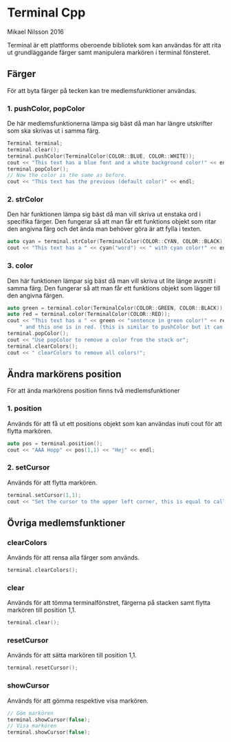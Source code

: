 # Terminal Cpp
Mikael Nilsson 2016

Terminal är ett plattforms oberoende bibliotek som kan användas för att rita ut grundläggande färger samt manipulera markören i terminal fönsteret. 

## Färger 
För att byta färger på tecken kan tre medlemsfunktioner användas.
### 1. pushColor, popColor
De här medlemsfunktionerna lämpa sig bäst då man har längre utskrifter som ska skrivas ut i samma färg.

```c++
Terminal terminal;
terminal.clear();
terminal.pushColor(TerminalColor(COLOR::BLUE, COLOR::WHITE));
cout << "This text has a blue font and a white background color!" << endl;
terminal.popColor();
// Now the color is the same as before.
cout << "This text has the previous (default color)" << endl;
``` 

### 2. strColor
Den här funktionen lämpa sig bäst då man vill skriva ut enstaka ord i specifika färger. Den fungerar så att man får ett funktions objekt som ritar den angivna färg och det ända man behöver göra är att fylla i texten. 

```c++
auto cyan = terminal.strColor(TerminalColor(COLOR::CYAN, COLOR::BLACK));
cout << "This text has a " << cyan("word") << " with cyan color!" << endl;
``` 

### 3. color
Den här funktionen lämpar sig bäst då man vill skriva ut lite länge avsnitt i samma färg. Den fungerar så att man får ett funktions objekt som lägger till den angivna färgen.

```c++
auto green = terminal.color(TerminalColor(COLOR::GREEN, COLOR::BLACK));
auto red = terminal.color(TerminalColor(COLOR::RED));
cout << "This text has a " << green << "sentence in green color!" << red <<
    " and this one is in red. (this is similar to pushColor but it can be done inside cout)" << endl;
terminal.popColor();
cout << "Use popColor to remove a color from the stack or";
terminal.clearColors();
cout << " clearColors to remove all colors!";
``` 

## Ändra markörens position
För att ända markörens position finns två medlemsfunktioner
### 1. position
Används för att få ut ett positions objekt som kan användas inuti cout för att flytta markören.

```c++
auto pos = terminal.position();
cout << "AAA Hopp" << pos(1,1) << "Hej" << endl;
``` 

### 2. setCursor
Används för att flytta markören.

```c++
terminal.setCursor(1,1);
cout << "Set the cursor to the upper left corner, this is equal to calling .resetCursor()" << endl;
``` 
## Övriga medlemsfunktioner
### clearColors
Används för att rensa alla färger som används. 

```c++
terminal.clearColors();
```

### clear
Används för att tömma terminalfönstret, färgerna på stacken samt flytta markören till position 1,1.

```c++
terminal.clear();
``` 

### resetCursor
Används för att sätta markören till position 1,1.

```c++
terminal.resetCursor();
``` 

### showCursor
Används för att gömma respektive visa markören.

```c++
// Göm markören
terminal.showCursor(false);
// Visa markören
terminal.showCursor(false);
```